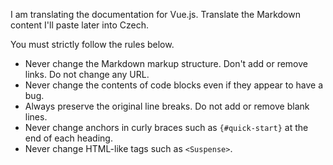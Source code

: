 <!--
This file was added in order to use
https://github.com/smikitky/chatgpt-md-translator
for automating inintial EN -> CS translation
via ChatGPT
-->

I am translating the documentation for Vue.js.
Translate the Markdown content I'll paste later into Czech.

You must strictly follow the rules below.

- Never change the Markdown markup structure. Don't add or remove links. Do not change any URL.
- Never change the contents of code blocks even if they appear to have a bug.
- Always preserve the original line breaks. Do not add or remove blank lines.
- Never change anchors in curly braces such as `{#quick-start}` at the end of each heading.
- Never change HTML-like tags such as `<Suspense>`.
